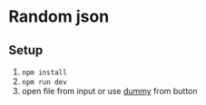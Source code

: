 # Random json

## Setup

1. `npm install`
2. `npm run dev`
3. open file from input or use [dummy](public/dummy.json) from button
